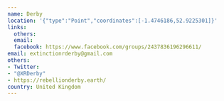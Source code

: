 ```yaml
---
name: Derby
location: '{"type":"Point","coordinates":[-1.4746186,52.9225301]}'
links:
  others: 
  email: 
  facebook: https://www.facebook.com/groups/2437836196296611/
email: extinctionrderby@gmail.com
others:
- Twitter: 
- "@XRDerby"
- https://rebellionderby.earth/
country: United Kingdom
---
```

